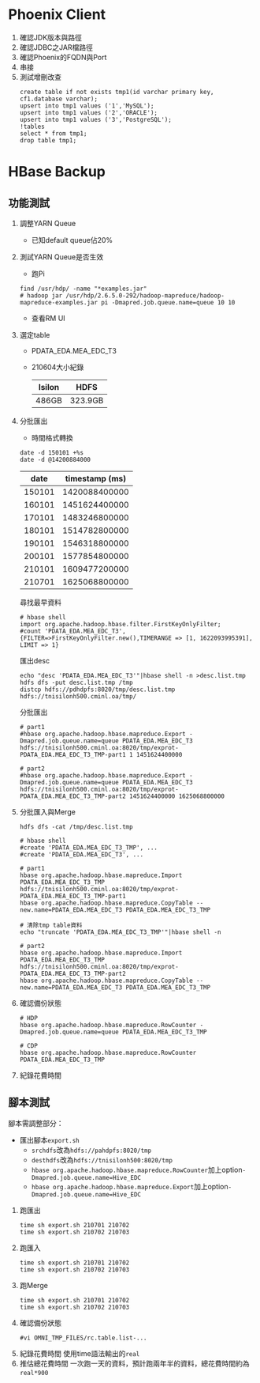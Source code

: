 # Phoenix Client
1. 確認JDK版本與路徑
2. 確認JDBC之JAR檔路徑
3. 確認Phoenix的FQDN與Port
4. 串接
5. 測試增刪改查
	```
	create table if not exists tmp1(id varchar primary key, cf1.database varchar);
	upsert into tmp1 values ('1','MySQL');
	upsert into tmp1 values ('2','ORACLE');
	upsert into tmp1 values ('3','PostgreSQL');
	!tables
	select * from tmp1;
	drop table tmp1;
	```

# HBase Backup
## 功能測試
1. 調整YARN Queue
	- 已知default queue佔20% 
2. 測試YARN Queue是否生效
	- 跑Pi
	```
	find /usr/hdp/ -name "*examples.jar"
	# hadoop jar /usr/hdp/2.6.5.0-292/hadoop-mapreduce/hadoop-mapreduce-examples.jar pi -Dmapred.job.queue.name=queue 10 10
	```
	- 查看RM UI
3. 選定table
	- PDATA_EDA.MEA_EDC_T3 
	- 210604大小紀錄
	  
	  |Isilon|HDFS|
	  |--|--|
	  |486GB|323.9GB|
4. 分批匯出
	- 時間格式轉換
     ```
     date -d 150101 +%s
	 date -d @14200884000
     ```
   
      |date|timestamp (ms)|
      |--|--|
      |150101|1420088400000|
      |160101|1451624400000|
      |170101|1483246800000|
      |180101|1514782800000|
      |190101|1546318800000|
      |200101|1577854800000|
      |210101|1609477200000|
      |210701|1625068800000|
	  
   尋找最早資料
   ```
   # hbase shell 
   import org.apache.hadoop.hbase.filter.FirstKeyOnlyFilter;
   #count 'PDATA_EDA.MEA_EDC_T3',{FILTER=>FirstKeyOnlyFilter.new(),TIMERANGE => [1, 1622093995391], LIMIT => 1}
   ```
   匯出desc
   ```
   echo "desc 'PDATA_EDA.MEA_EDC_T3'"|hbase shell -n >desc.list.tmp
   hdfs dfs -put desc.list.tmp /tmp
   distcp hdfs://pdhdpfs:8020/tmp/desc.list.tmp hdfs://tnisilonh500.cminl.oa/tmp/
   ```
   分批匯出
   ```  
   # part1
   #hbase org.apache.hadoop.hbase.mapreduce.Export -Dmapred.job.queue.name=queue PDATA_EDA.MEA_EDC_T3 hdfs://tnisilonh500.cminl.oa:8020/tmp/exprot-PDATA_EDA.MEA_EDC_T3_TMP-part1 1 1451624400000
   
   # part2
   #hbase org.apache.hadoop.hbase.mapreduce.Export -Dmapred.job.queue.name=queue PDATA_EDA.MEA_EDC_T3 hdfs://tnisilonh500.cminl.oa:8020/tmp/exprot-PDATA_EDA.MEA_EDC_T3_TMP-part2 1451624400000 1625068800000
   ```
6. 分批匯入與Merge
   ```
   hdfs dfs -cat /tmp/desc.list.tmp
   ```
   ```
   # hbase shell
   #create 'PDATA_EDA.MEA_EDC_T3_TMP', ...
   #create 'PDATA_EDA.MEA_EDC_T3', ...
   ```
   ```
   # part1
   hbase org.apache.hadoop.hbase.mapreduce.Import PDATA_EDA.MEA_EDC_T3_TMP hdfs://tnisilonh500.cminl.oa:8020/tmp/exprot-PDATA_EDA.MEA_EDC_T3_TMP-part1
   hbase org.apache.hadoop.hbase.mapreduce.CopyTable --new.name=PDATA_EDA.MEA_EDC_T3 PDATA_EDA.MEA_EDC_T3_TMP
   
   # 清除tmp table資料
   echo "truncate 'PDATA_EDA.MEA_EDC_T3_TMP'"|hbase shell -n
   
   # part2
   hbase org.apache.hadoop.hbase.mapreduce.Import PDATA_EDA.MEA_EDC_T3_TMP hdfs://tnisilonh500.cminl.oa:8020/tmp/exprot-PDATA_EDA.MEA_EDC_T3_TMP-part2
   hbase org.apache.hadoop.hbase.mapreduce.CopyTable --new.name=PDATA_EDA.MEA_EDC_T3 PDATA_EDA.MEA_EDC_T3_TMP
   ```
10. 確認備份狀態
	```
	# HDP
	hbase org.apache.hadoop.hbase.mapreduce.RowCounter -Dmapred.job.queue.name=queue PDATA_EDA.MEA_EDC_T3_TMP
	```
	```
	# CDP
	hbase org.apache.hadoop.hbase.mapreduce.RowCounter PDATA_EDA.MEA_EDC_T3_TMP
	```
11. 紀錄花費時間

## 腳本測試
腳本需調整部分：
- 匯出腳本`export.sh`
	- `srchdfs`改為`hdfs://pahdpfs:8020/tmp`
	- `desthdfs`改為`hdfs://tnisilonh500:8020/tmp`
	- `hbase org.apache.hadoop.hbase.mapreduce.RowCounter`加上option`-Dmapred.job.queue.name=Hive_EDC`
	- `hbase org.apache.hadoop.hbase.mapreduce.Export`加上option`-Dmapred.job.queue.name=Hive_EDC`

1. 跑匯出
	```
	time sh export.sh 210701 210702
	time sh export.sh 210702 210703
	```
1. 跑匯入
	```
	time sh export.sh 210701 210702
	time sh export.sh 210702 210703
	```
3. 跑Merge
	```
	time sh export.sh 210701 210702
	time sh export.sh 210702 210703
	```
5. 確認備份狀態
	```
	#vi OMNI_TMP_FILES/rc.table.list-...
	```
1. 紀錄花費時間
	使用time語法輸出的`real`
1. 推估總花費時間
	一次跑一天的資料，預計跑兩年半的資料，總花費時間約為`real*900`